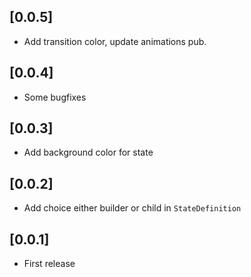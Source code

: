 ## [0.0.5]
* Add transition color, update animations pub.

## [0.0.4]
* Some bugfixes

## [0.0.3]
* Add background color for state

## [0.0.2]
* Add choice either builder or child in ```StateDefinition```

## [0.0.1]
* First release
